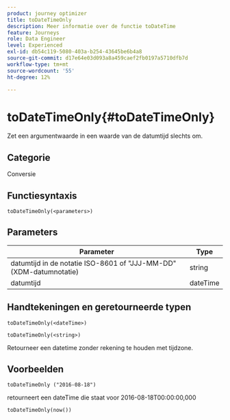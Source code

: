 ```yaml
---
product: journey optimizer
title: toDateTimeOnly
description: Meer informatie over de functie toDateTime
feature: Journeys
role: Data Engineer
level: Experienced
exl-id: db54c119-5080-403a-b254-43645be6b4a8
source-git-commit: d17e64e03d093a8a459caef2fb0197a5710dfb7d
workflow-type: tm+mt
source-wordcount: '55'
ht-degree: 12%

---
```


# toDateTimeOnly{#toDateTimeOnly}

Zet een argumentwaarde in een waarde van de datumtijd slechts om.

## Categorie

Conversie

## Functiesyntaxis

`toDateTimeOnly(<parameters>)`

## Parameters

| Parameter | Type |
|-----------|------------------|
| datumtijd in de notatie ISO-8601 of &quot;JJJ-MM-DD&quot; (XDM-datumnotatie) | string |
| datumtijd | dateTime |

## Handtekeningen en geretourneerde typen

`toDateTimeOnly(<dateTime>)`

`toDateTimeOnly(<string>)`
<!--`toDateTimeOnly(<integer>,<integer>,<integer>)`
`toDateTimeOnly(<integer>,<integer>,<integer>,<integer>,<integer>,<integer>)`-->

Retourneer een datetime zonder rekening te houden met tijdzone.

## Voorbeelden

`toDateTimeOnly ("2016-08-18")`

retourneert een dateTime die staat voor 2016-08-18T00:00:00,000

`toDateTimeOnly(now())`

<!--`toDateTimeOnly(2016,8,18,23,17,59)`

Returns 2016-08-18T23:17:59.000.

`toDateTimeOnly(2016,8,18)`

Returns 2016-08-18T00:00:00.000.-->
